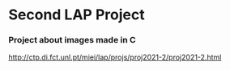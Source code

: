 # Second LAP Project
### Project about images made in C
http://ctp.di.fct.unl.pt/miei/lap/projs/proj2021-2/proj2021-2.html
